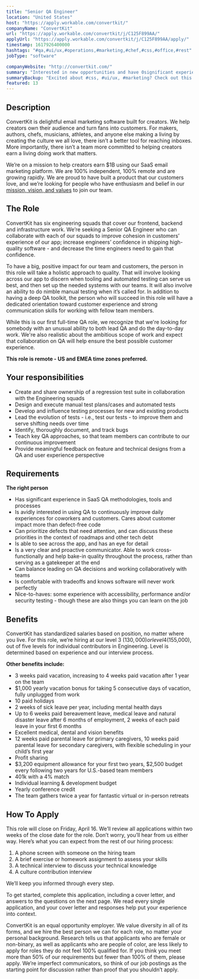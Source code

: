 ```yaml
---
title: "Senior QA Engineer"
location: "United States"
host: "https://apply.workable.com/convertkit/"
companyName: "ConvertKit"
url: "https://apply.workable.com/convertkit/j/C125F899AA/"
applyUrl: "https://apply.workable.com/convertkit/j/C125F899AA/apply/"
timestamp: 1617926400000
hashtags: "#qa,#ui/ux,#operations,#marketing,#chef,#css,#office,#rest"
jobType: "software"

companyWebsite: "http://convertkit.com/"
summary: "Interested in new opportunities and have 0significant experience in SaaS QA methodologies, tools and processes? ConvertKit has a job opening for a Senior QA Engineer."
summaryBackup: "Excited about #css, #ui/ux, #marketing? Check out this job post!"
featured: 13
---
```


## Description

ConvertKit is delightful email marketing software built for creators. We help creators own their audience and turn fans into customers. For makers, authors, chefs, musicians, athletes, and anyone else making a living by creating the culture we all love, there isn’t a better tool for reaching inboxes. More importantly, there isn’t a team more committed to helping creators earn a living doing work that matters.

We’re on a mission to help creators earn $1B using our SaaS email marketing platform. We are 100% independent, 100% remote and are growing rapidly. We are proud to have built a product that our customers love, and we’re looking for people who have enthusiasm and belief in our [mission, vision, and values](https://convertkit.com/mission) to join our team.

## The Role

ConvertKit has six engineering squads that cover our frontend, backend and infrastructure work. We’re seeking a Senior QA Engineer who can collaborate with each of our squads to improve cohesion in customers’ experience of our app; increase engineers’ confidence in shipping high-quality software - and decrease the time engineers need to gain that confidence.

To have a big, positive impact for our team and customers, the person in this role will take a holistic approach to quality. That will involve looking across our app to discern when tooling and automated testing can serve us best, and then set up the needed systems with our teams. It will also involve an ability to do nimble manual testing when it’s called for. In addition to having a deep QA toolkit, the person who will succeed in this role will have a dedicated orientation toward customer experience and strong communication skills for working with fellow team members.

While this is our first full-time QA role, we recognize that we're looking for somebody with an unusual ability to both lead QA and do the day-to-day work. We're also realistic about the ambitious scope of work and expect that collaboration on QA will help ensure the best possible customer experience.

**This role is remote - US and EMEA time zones preferred.**

## Your responsibilities

*   Create and share ownership of a regression test suite in collaboration with the Engineering squads
*   Design and execute manual test plans/cases and automated tests
*   Develop and influence testing processes for new and existing products
*   Lead the evolution of tests - i.e., test our tests - to improve them and serve shifting needs over time
*   Identify, thoroughly document, and track bugs
*   Teach key QA approaches, so that team members can contribute to our continuous improvement
*   Provide meaningful feedback on feature and technical designs from a QA and user experience perspective

## Requirements

**The right person**

*   Has significant experience in SaaS QA methodologies, tools and processes
*   Is avidly interested in using QA to continuously improve daily experiences for coworkers and customers. Cares about customer impact more than defect-free code
*   Can prioritize defects that need attention, and can discuss these priorities in the context of roadmaps and other tech debt
*   Is able to see across the app, and has an eye for detail
*   Is a very clear and proactive communicator. Able to work cross-functionally and help bake-in quality throughout the process, rather than serving as a gatekeeper at the end
*   Can balance leading on QA decisions and working collaboratively with teams
*   Is comfortable with tradeoffs and knows software will never work perfectly
*   Nice-to-haves: some experience with accessibility, performance and/or security testing - though these are also things you can learn on the job

## Benefits

ConvertKit has standardized salaries based on position, no matter where you live. For this role, we’re hiring at our level 3 ($130,000) or level 4 ($155,000), out of five levels for individual contributors in Engineering. Level is determined based on experience and our interview process.

**Other benefits include:**

*   3 weeks paid vacation, increasing to 4 weeks paid vacation after 1 year on the team
*   $1,000 yearly vacation bonus for taking 5 consecutive days of vacation, fully unplugged from work
*   10 paid holidays
*   2 weeks of sick leave per year, including mental health days
*   Up to 6 weeks paid bereavement leave, medical leave and natural disaster leave after 6 months of employment, 2 weeks of each paid leave in your first 6 months
*   Excellent medical, dental and vision benefits
*   12 weeks paid parental leave for primary caregivers, 10 weeks paid parental leave for secondary caregivers, with flexible scheduling in your child’s first year
*   Profit sharing
*   $3,200 equipment allowance for your first two years, $2,500 budget every following two years for U.S.-based team members
*   401k with a 4% match
*   Individual learning & development budget
*   Yearly conference credit
*   The team gathers twice a year for fantastic virtual or in-person retreats

## How To Apply

This role will close on Friday, April 16. We’ll review all applications within two weeks of the close date for the role. Don’t worry, you’ll hear from us either way. Here’s what you can expect from the rest of our hiring process:

1.  A phone screen with someone on the hiring team
2.  A brief exercise or homework assignment to assess your skills
3.  A technical interview to discuss your technical knowledge
4.  A culture contribution interview

We’ll keep you informed through every step.

To get started, complete this application, including a cover letter, and answers to the questions on the next page. We read every single application, and your cover letter and responses help put your experience into context.

ConvertKit is an equal opportunity employer. We value diversity in all of its forms, and we hire the best person we can for each role, no matter your personal background. Research tells us that applicants who are female or non-binary, as well as applicants who are people of color, are less likely to apply for roles they do not feel 100% qualified for. If you think you meet more than 50% of our requirements but fewer than 100% of them, please apply. We’re imperfect communicators, so think of our job postings as the starting point for discussion rather than proof that you shouldn’t apply.

